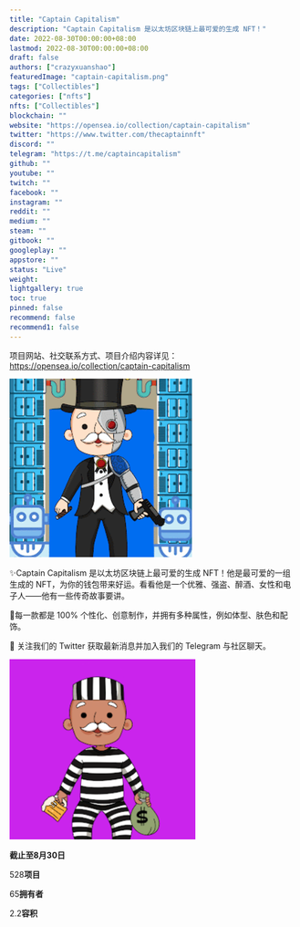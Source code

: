```yaml
---
title: "Captain Capitalism"
description: "Captain Capitalism 是以太坊区块链上最可爱的生成 NFT！"
date: 2022-08-30T00:00:00+08:00
lastmod: 2022-08-30T00:00:00+08:00
draft: false
authors: ["crazyxuanshao"]
featuredImage: "captain-capitalism.png"
tags: ["Collectibles"]
categories: ["nfts"]
nfts: ["Collectibles"]
blockchain: ""
website: "https://opensea.io/collection/captain-capitalism"
twitter: "https://www.twitter.com/thecaptainnft"
discord: ""
telegram: "https://t.me/captaincapitalism"
github: ""
youtube: ""
twitch: ""
facebook: ""
instagram: ""
reddit: ""
medium: ""
steam: ""
gitbook: ""
googleplay: ""
appstore: ""
status: "Live"
weight: 
lightgallery: true
toc: true
pinned: false
recommend: false
recommend1: false
---
```

项目网站、社交联系方式、项目介绍内容详见：https://opensea.io/collection/captain-capitalism

![dada](dada.png)

✨Captain Capitalism 是以太坊区块链上最可爱的生成 NFT！他是最可爱的一组生成的 NFT，为你的钱包带来好运。看看他是一个优雅、强盗、醉酒、女性和电子人——他有一些传奇故事要讲。

🎩每一款都是 100% 个性化、创意制作，并拥有多种属性，例如体型、肤色和配饰。

🎨 关注我们的 Twitter 获取最新消息并加入我们的 Telegram 与社区聊天。

![dwads](dwads.png)

**截止至8月30日**

528**项目**

65**拥有者**

2.2**容积**